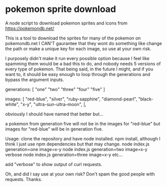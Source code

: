 # pokemon sprite download
A node script to download pokemon sprites and icons from https://pokemondb.net/

This is a tool to download the sprites for many of the pokemon on pokemondb.net
I CAN'T gaurantee that they wont do something like change the path or make a unique key for each image, so use at your own risk.

I purposely didn't make it run every possible option because I feel like spamming them would be a bad this to do, and nobody needs 5 versions of every type of pokemon. That being said, in the future I might, and if you want to, it should be easy enough to loop through the generations and bypass the argument inputs.

generations: [
    "one"
    "two"
    "three"
    "four"
    "five"
 ]

images: [
        "red-blue",
        "silver",
        "ruby-sapphire",
        "diamond-pearl",
        "black-white",
        "x-y",
        "ultra-sun-ultra-moon",
    ],
    
 
 
 obviously I should have named that better but...
 
a pokemon from generation five will not be in the images for "red-blue" but images for "red-blue" will be in generation five.

 
Usage:
  clone the repository and have node installed.
  npm install, although I think I just use npm dependencies but that may change.
  node index.js generation=one image=x-y
  node index.js generation=two image=x-y verbose
  node index.js generation=three image=x-y
  etc...

  add "verbose" to show output of curl requests.
  
  
  Oh, and did I say use at your own risk? Don't spam the good people with requests. Thanks.
  
  
  
  
  
  
